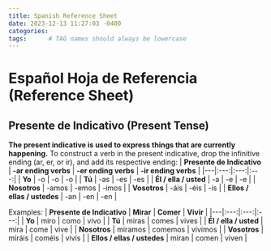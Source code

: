 ```yaml
---
title: Spanish Reference Sheet
date: 2023-12-13 11:27:03 -0400
categories: 
tags:      # TAG names should always be lowercase
---
```

# Español Hoja de Referencia (Reference Sheet)

## Presente de Indicativo (Present Tense)
**The present indicative is used to express things that are currently happening.** To construct a verb in the present indicative, drop the infinitive ending (ar, er, or ir), and add its respective ending:
| **Presente de Indicativo** | **-ar ending verbs** | **-er ending verbs** | **-ir ending verbs** |
|---|:---:|:---:|:---:|
| **Yo** | -o | -o | -o |
| **Tú** | -as | -es | -es |
| **Él / ella / usted** | -a | -e | -e |
| **Nosotros** | -amos | -emos | -imos |
| **Vosotros** | -áis | -éis | -ís |
| **Ellos / ellas / ustedes** | -an | -en | -en |

Examples:
| **Presente de Indicativo** | **Mirar** | **Comer** | **Vivir** |
|---|:---:|:---:|:---:|
| **Yo** | miro | como | vivo |
| **Tú** | miras | comes | vives |
| **Él / ella / usted** | mira | come | vive |
| **Nosotros** | miramos | comemos | vivimos |
| **Vosotros** | miráis | coméis | vivís |
| **Ellos / ellas / ustedes** | miran | comen | viven |

